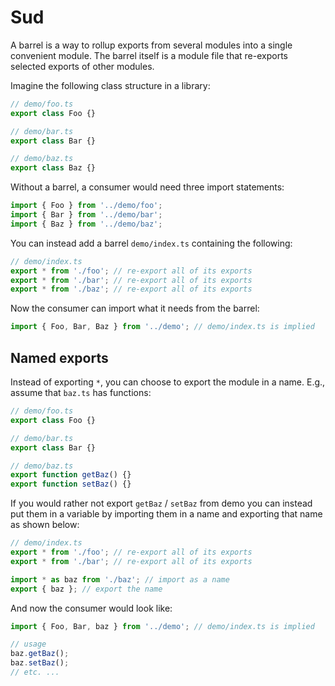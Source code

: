 # Sud

A barrel is a way to rollup exports from several modules into a single convenient module. The barrel itself is a module file that re-exports selected exports of other modules.

Imagine the following class structure in a library:

```typescript
// demo/foo.ts
export class Foo {}

// demo/bar.ts
export class Bar {}

// demo/baz.ts
export class Baz {}
```

Without a barrel, a consumer would need three import statements:

```typescript
import { Foo } from '../demo/foo';
import { Bar } from '../demo/bar';
import { Baz } from '../demo/baz';
```

You can instead add a barrel `demo/index.ts` containing the following:

```typescript
// demo/index.ts
export * from './foo'; // re-export all of its exports
export * from './bar'; // re-export all of its exports
export * from './baz'; // re-export all of its exports
```

Now the consumer can import what it needs from the barrel:

```typescript
import { Foo, Bar, Baz } from '../demo'; // demo/index.ts is implied
```

## Named exports

Instead of exporting `*`, you can choose to export the module in a name. E.g., assume that `baz.ts` has functions:

```typescript
// demo/foo.ts
export class Foo {}

// demo/bar.ts
export class Bar {}

// demo/baz.ts
export function getBaz() {}
export function setBaz() {}
```

If you would rather not export `getBaz` / `setBaz` from demo you can instead put them in a variable by importing them in a name and exporting that name as shown below:

```typescript
// demo/index.ts
export * from './foo'; // re-export all of its exports
export * from './bar'; // re-export all of its exports

import * as baz from './baz'; // import as a name
export { baz }; // export the name
```

And now the consumer would look like:

```typescript
import { Foo, Bar, baz } from '../demo'; // demo/index.ts is implied

// usage
baz.getBaz();
baz.setBaz();
// etc. ...
```

